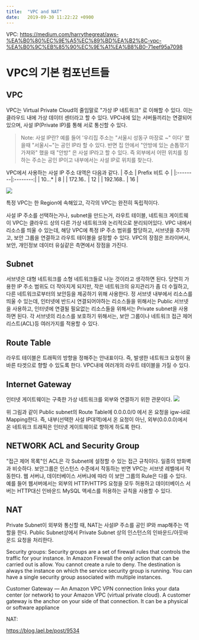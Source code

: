 ```yaml
---
title:  "VPC and NAT"
date:   2019-09-30 11:22:22 +0900
---
```


VPC:
https://medium.com/harrythegreat/aws-%EA%B0%80%EC%9E%A5%EC%89%BD%EA%B2%8C-vpc-%EA%B0%9C%EB%85%90%EC%9E%A1%EA%B8%B0-71eef95a7098


# VPC의 기본 컴포넌트들

## VPC
VPC는 Virtual Private Cloud의 줄임말로 "가상 IP 네트워크" 로 이해할 수 있다. 이는 클라우드 내에 가상 데이터 센터라고 할 수 있다. VPC내에 있는 서버들끼리는 연결되어있으며, 사설 IP(Private IP)를 통해 서로 통신할 수 있다. 

> Note: 사설 IP란?
> 예를 들어 '우리집 주소는 "서울시 성동구 마장로 ~" 이다' 했을때 "서울시~"는 공인 IP라 할 수 있다. 반면 집 안에서 "안방에 있는 손톱깎기 가져와" 했을 때 "안방" 은 사설 IP라고 할 수 있다. 즉 외부에서 어떤 위치를 칭하는 주소는 공인 IP이고 내부에서는 사설 IP로 위치를 찾는다. 

VPC에서 사용하는 사설 IP 주소 대역은 다음과 같다.
| 주소 | Prefix 비트 수 | 
|:--------|:--------:|
| 10.*.*.* | 8 |
| 172.16.*.* | 12 |
| 192.168.*.* | 16 |

![](https://docs.aws.amazon.com/ko_kr/vpc/latest/userguide/images/nondefault-vpc-diagram.png)

특정 VPC는 한 Region에 속해있고, 각각의 VPC는 완전히 독립적이다.

사설 IP 주소를 선택하는거나, subnet을 만드는거, 라우트 테이블, 네트워크 게이트웨이 VPC는 클라우드 상의 다른 가상 네트워크와 논리적으로 분리되어있다. VPC 내에서 리소스를 띄울 수 있는데, 해당 VPC에 특정 IP 주소 범위를 할당하고, 서브넷을 추가하고, 보안 그룹을 연결하고 라우트 테이블을 설정할 수 있다. VPC의 장점은 프라이버시, 보안, 개인정보 데이터 유실같은 측면에서 장점을 가진다.

## Subnet
서브넷은 대형 네트워크를 소형 네트워크들로 나눈 것이라고 생각하면 된다. 당연히 가용한 IP 주소 범위도 더 작아지게 되지만, 작은 네트워크의 유지관리가 좀 더 수월하고, 다른 네트워크로부터의 보안등을 제공하기 위해 사용한다. 정 서브넷 내부에서 리소스를 띄울 수 있는데, 인터넷에 반드시 연결되어야하는 리소스들을 위해서는 Public 서브넷을 사용하고, 인터넷에 연결될 필요없는 리소스들을 위해서는 Private subnet을 사용하면 된다. 각 서브넷의 리소스를 보호하기 위해서는, 보안 그룹이나 네트워크 접근 제어 리스트(ACL)등 여러가지를 적용할 수 있다.

## Route Table
라우트 테이블은 트래픽의 방향을 정해주는 안내표이다. 즉, 발생한 네트워크 요청이 올바른 타겟으로 향할 수 있도록 한다. VPC내에 여러개의 라우트 테이블을 가질 수 있다.

## Internet Gateway
인터넷 게이트웨이는 구축한 가상 네트워크를 외부와 연결하기 위한 관문이다. 
![](https://docs.aws.amazon.com/ko_kr/vpc/latest/userguide/images/internet-gateway-overview-diagram.png)

위 그림과 같이 Public subnet의 Route Table에 0.0.0.0/0 에서 온 요청을 igw-id로 Mapping한다. 즉, 내부(선택한 사설 IP대역)에서 온 요청이 아닌, 외부(0.0.0.0)에서 온 네트워크 트래픽은 인터넷 게이트웨이로 향하게 하도록 한다.

## NETWORK ACL and Security Group
"접근 제어 목록"인 ACL은 각 Subnet에 설정할 수 있는 접근 규칙이다. 일종의 방화벽과 비슷하다. 보안그룹은 인스턴스 수준에서 작동하는 반면 VPC는 서브넷 레벨에서 작동한다. 웹 서버냐, 데이터베이스 서버냐에 따라 이 보안 그룹의 Rule은 다를 수 있다. 예를 들어 웹서버에서는 외부의 HTTP/HTTPS 요청을 모두 허용하고 데이터베이스 서버는 HTTP대신 인바운드 MySQL 액세스를 허용하는 규칙을 사용할 수 있다. 

## NAT
Private Subnet이 외부와 통신할 때, NAT는 사설IP 주소를 공인 IP와 map해주는 역할을 한다. Public Subnet상에서 Private Subnet 상의 인스턴스의 인바운드/아웃바운드 요청을 처리한다.

Security groups: Security groups are a set of firewall rules that controls the traffic for your instance. In Amazon Firewall the only action that can be carried out is allow. You cannot create a rule to deny. The destination is always the instance on which the service security group is running. You can have a single security group associated with multiple instances.

Customer Gateway — An Amazon VPC VPN connection links your data center (or network) to your Amazon VPC (virtual private cloud). A customer gateway is the anchor on your side of that connection. It can be a physical or software appliance

NAT:

https://blog.lael.be/post/9534
